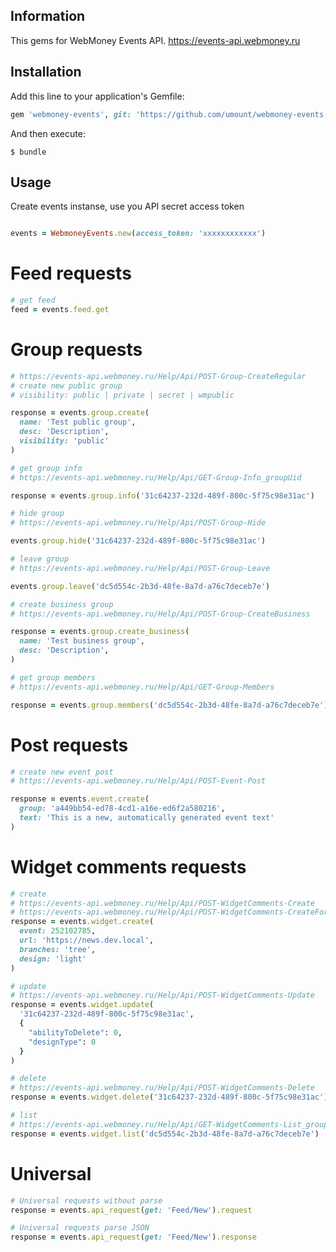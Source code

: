 ## Information

This gems for WebMoney Events API.
https://events-api.webmoney.ru

## Installation

Add this line to your application's Gemfile:

```ruby
gem 'webmoney-events', git: 'https://github.com/umount/webmoney-events.git'
```

And then execute:

```shell
$ bundle
```

## Usage

Create events instanse, use you API secret access token

```ruby

events = WebmoneyEvents.new(access_token: 'xxxxxxxxxxxx')

```

# Feed requests

```ruby
# get feed
feed = events.feed.get
```

# Group requests

```ruby
# https://events-api.webmoney.ru/Help/Api/POST-Group-CreateRegular
# create new public group
# visibility: public | private | secret | wmpublic

response = events.group.create(
  name: 'Test public group',
  desc: 'Description',
  visibility: 'public'
)

# get group info
# https://events-api.webmoney.ru/Help/Api/GET-Group-Info_groupUid

response = events.group.info('31c64237-232d-489f-800c-5f75c98e31ac')

# hide group
# https://events-api.webmoney.ru/Help/Api/POST-Group-Hide

events.group.hide('31c64237-232d-489f-800c-5f75c98e31ac')

# leave group
# https://events-api.webmoney.ru/Help/Api/POST-Group-Leave

events.group.leave('dc5d554c-2b3d-48fe-8a7d-a76c7deceb7e')

# create business group
# https://events-api.webmoney.ru/Help/Api/POST-Group-CreateBusiness

response = events.group.create_business(
  name: 'Test business group',
  desc: 'Description',
)

# get group members
# https://events-api.webmoney.ru/Help/Api/GET-Group-Members

response = events.group.members('dc5d554c-2b3d-48fe-8a7d-a76c7deceb7e')
```

# Post requests

```ruby
# create new event post
# https://events-api.webmoney.ru/Help/Api/POST-Event-Post

response = events.event.create(
  group: 'a449bb54-ed78-4cd1-a16e-ed6f2a580216',
  text: 'This is a new, automatically generated event text'
)
```

# Widget comments requests

```ruby
# create
# https://events-api.webmoney.ru/Help/Api/POST-WidgetComments-Create
# https://events-api.webmoney.ru/Help/Api/POST-WidgetComments-CreateForEvent
response = events.widget.create(
  event: 252102785,
  url: 'https://news.dev.local',
  branches: 'tree',
  design: 'light'
)

# update
# https://events-api.webmoney.ru/Help/Api/POST-WidgetComments-Update
response = events.widget.update(
  '31c64237-232d-489f-800c-5f75c98e31ac',
  {
    "abilityToDelete": 0,
    "designType": 0
  }
)

# delete
# https://events-api.webmoney.ru/Help/Api/POST-WidgetComments-Delete
response = events.widget.delete('31c64237-232d-489f-800c-5f75c98e31ac')

# list
# https://events-api.webmoney.ru/Help/Api/GET-WidgetComments-List_groupUid
response = events.widget.list('dc5d554c-2b3d-48fe-8a7d-a76c7deceb7e')

```

# Universal

```ruby
# Universal requests without parse
response = events.api_request(get: 'Feed/New').request

# Universal requests parse JSON
response = events.api_request(get: 'Feed/New').response

```
